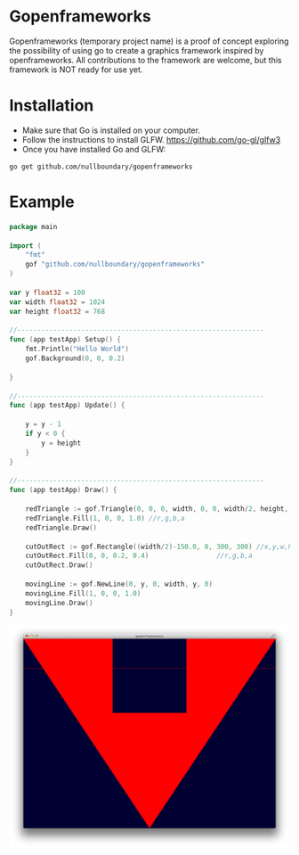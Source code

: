 Gopenframeworks
======================
Gopenframeworks (temporary project name) is a proof of concept exploring the possibility of using go to create a graphics framework inspired by openframeworks. All contributions to the framework are welcome, but this framework is NOT ready for use yet.

Installation
======================

* Make sure that Go is installed on your computer.
* Follow the instructions to install GLFW.
https://github.com/go-gl/glfw3
* Once you have installed Go and GLFW:
```
go get github.com/nullboundary/gopenframeworks
```



Example
======================

```go
package main

import (
	"fmt"
	gof "github.com/nullboundary/gopenframeworks"
)

var y float32 = 100
var width float32 = 1024
var height float32 = 768

//--------------------------------------------------------------
func (app testApp) Setup() {
	fmt.Println("Hello World")
	gof.Background(0, 0, 0.2)

}

//--------------------------------------------------------------
func (app testApp) Update() {

	y = y - 1
	if y < 0 {
		y = height
	}
}

//--------------------------------------------------------------
func (app testApp) Draw() {

	redTriangle := gof.Triangle(0, 0, 0, width, 0, 0, width/2, height, 0)
	redTriangle.Fill(1, 0, 0, 1.0) //r,g,b,a
	redTriangle.Draw()

	cutOutRect := gof.Rectangle((width/2)-150.0, 0, 300, 300) //x,y,w,h
	cutOutRect.Fill(0, 0, 0.2, 0.4)                 //r,g,b,a
	cutOutRect.Draw()
	
	movingLine := gof.NewLine(0, y, 0, width, y, 0)
	movingLine.Fill(1, 0, 0, 1.0)
	movingLine.Draw()
}
```
![Image](examples/example.png?raw=true)
